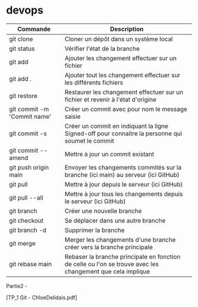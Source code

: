 # devops

| Commande | Description |
| -------- | ----------- |
| git clone | Cloner un dépôt dans un système local |
| git status | Vérifier l'état de la branche |
| git add <file> | Ajouter les changement effectuer sur un fichier |
| git add . | Ajouter tout les changement effectuer sur les différents fichiers |
| git restore <file> | Restaurer les changement effectuer sur un fichier et revenir à l'état d'origine |
| git commit -m 'Commit name' | Créer un commit avec pour nom le message saisie |
| git commit -s | Créer un commit en indiquant la ligne Signed-off pour connaitre la personne qui soumet le commit |
| git commit --amend | Mettre à jour un commit existant |
| git push origin main | Envoyer les changements commités sur la branche (ici main) au serveur (ici GitHub) |
| git pull | Mettre à jour depuis le serveur (ici GitHub) |
| git pull --all |  Mettre à jour tous les changements depuis le serveur (ici GitHub) |
| git branch <newbranchname> | Créer une nouvelle branche |
| git checkout <branchname> | Se déplacer dans une autre branche |
| git branch -d <branchname> | Supprimer la branche |
| git merge | Merger les changements d'une branche créer vers la branche principale |
| git rebase main | Rebaser la branche principale en fonction de celle ou l'on se trouve avec les changement que cela implique |


Partie2 -

[TP_1 Git - ChloeDelidais.pdf]
